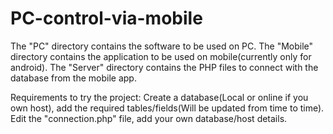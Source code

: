# PC-control-via-mobile

The "PC" directory contains the software to be used on PC.
The "Mobile" directory contains the application to be used on mobile(currently only for android).
The "Server" directory contains the PHP files to connect with the database from the mobile app.


Requirements to try the project: 
Create a database(Local or online if you own host), add the required tables/fields(Will be updated from time to time).
Edit the "connection.php" file, add your own database/host details.
